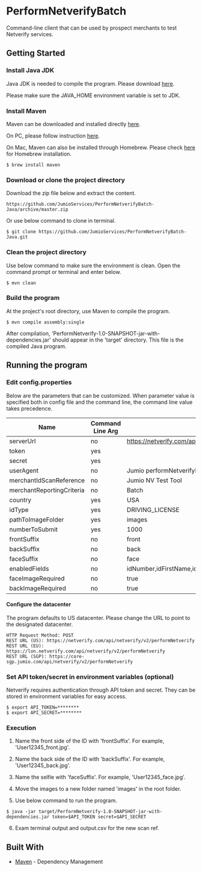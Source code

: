 # PerformNetverifyBatch

Command-line client that can be used by prospect merchants to test Netverify services.

## Getting Started

### Install Java JDK

Java JDK is needed to compile the program. Please download [here](http://www.oracle.com/technetwork/java/javase/downloads/index.html).

Please make sure the JAVA_HOME environment variable is set to JDK.

### Install Maven

Maven can be downloaded and installed directly [here](http://maven.apache.org/download.html).

On PC, please follow instruction [here](https://maven.apache.org/install.html).

On Mac, Maven can also be installed through Homebrew. Please check [here](https://brew.sh/) for Homebrew installation.

```
$ brew install maven
```
### Download or clone the project directory

Download the zip file below and extract the content.

```
https://github.com/JumioServices/PerformNetverifyBatch-Java/archive/master.zip
```

Or use below command to clone in terminal.

```
$ git clone https://github.com/JumioServices/PerformNetverifyBatch-Java.git
```

### Clean the project directory

Use below command to make sure the environment is clean. Open the command prompt or terminal and enter below.

```
$ mvn clean
```

### Build the program

At the project's root directory, use Maven to compile the program.

```
$ mvn compile assembly:single
```

After compilation, 'PerformNetverify-1.0-SNAPSHOT-jar-with-dependencies.jar' should appear in the 'target' directory. This file is the compiled Java program.

## Running the program

### Edit config.properties

Below are the parameters that can be customized. When parameter value is specified both in config file and the command line, the command line value takes precedence.

Name|Command Line Arg|Example
---|---|---
serverUrl                   |no     |https://netverify.com/api/netverify/v2/performNetverify
token                       |yes    |
secret                      |yes    |
userAgent                   |no     |Jumio performNetverifyBatch/1.0
merchantIdScanReference     |no     |Jumio NV Test Tool
merchantReportingCriteria   |no     |Batch
country                     |yes    |USA
idType                      |yes    |DRIVING_LICENSE
pathToImageFolder           |yes    |images
numberToSubmit              |yes    |1000
frontSuffix                 |no     |front
backSuffix                  |no     |back
faceSuffix                  |no     |face
enabledFields               |no     |idNumber,idFirstName,idLastName,idDob,idExpiry,idUsState,idPersonalNumber,idAddress,idFaceMatch
faceImageRequired           |no     |true
backImageRequired           |no     |true

#### Configure the datacenter

The program defaults to US datacenter. Please change the URL to point to the designated datacenter.

```
HTTP Request Method: POST
REST URL (US): https://netverify.com/api/netverify/v2/performNetverify 
REST URL (EU): https://lon.netverify.com/api/netverify/v2/performNetverify 
REST URL (SGP): https://core-sgp.jumio.com/api/netverify/v2/performNetverify 
```

### Set API token/secret in environment variables (optional)

Netverify requires authentication through API token and secret. They can be stored in environment variables for easy access.

```
$ export API_TOKEN=********
$ export API_SECRET=********
```

### Execution

1. Name the front side of the ID with 'frontSuffix'. For example, 'User12345_front.jpg'.

2. Name the back side of the ID with 'backSuffix'. For example, 'User12345_back.jpg'.

3. Name the selfie with 'faceSuffix'. For example, 'User12345_face.jpg'.

4. Move the images to a new folder named 'images' in the root folder.

5. Use below command to run the program.

```
$ java -jar target/PerformNetverify-1.0-SNAPSHOT-jar-with-dependencies.jar token=$API_TOKEN secret=$API_SECRET 
```

6. Exam terminal output and output.csv for the new scan ref.

## Built With

* [Maven](https://maven.apache.org/) - Dependency Management
